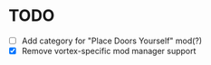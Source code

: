 # TODO

- [ ] Add category for "Place Doors Yourself" mod(?)
- [X] Remove vortex-specific mod manager support
